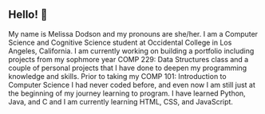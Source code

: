 ## Hello! 👋

<!--
**mdodson22/mdodson22** is a ✨ _special_ ✨ repository because its `README.md` (this file) appears on your GitHub profile.

Here are some ideas to get you started:

- 🔭 I’m currently working on ...
- 🌱 I’m currently learning ...
- 👯 I’m looking to collaborate on ...
- 🤔 I’m looking for help with ...
- 💬 Ask me about ...
- 📫 How to reach me: ...
- 😄 Pronouns: ...
- ⚡ Fun fact: ...
-->

My name is Melissa Dodson and my pronouns are she/her. I am a Computer Science and Cognitive Science student at Occidental College in Los Angeles, California. I am currently working on building a portfolio including projects from my sophmore year COMP 229: Data Structures class and a couple of personal projects that I have done to deepen my programming knowledge and skills. Prior to taking my COMP 101: Introduction to Computer Science I had never coded before, and even now I am still just at the beginning of my journey learning to program. I have learned Python, Java, and C and I am currently learning HTML, CSS, and JavaScript. 
